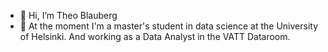 - 👋 Hi, I’m Theo Blauberg
- 👀 At the moment I'm a master's student in data science at the University of Helsinki. And working as a Data Analyst in the VATT Dataroom. 

<!---
bbtheo/bbtheo is a ✨ special ✨ repository because its `README.md` (this file) appears on your GitHub profile.
You can click the Preview link to take a look at your changes.
--->
